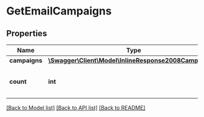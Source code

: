 # GetEmailCampaigns

## Properties
Name | Type | Description | Notes
------------ | ------------- | ------------- | -------------
**campaigns** | [**\Swagger\Client\Model\InlineResponse2008Campaigns[]**](InlineResponse2008Campaigns.md) |  | [optional] 
**count** | **int** | Number of Email campaigns retrieved | 

[[Back to Model list]](../README.md#documentation-for-models) [[Back to API list]](../README.md#documentation-for-api-endpoints) [[Back to README]](../README.md)



